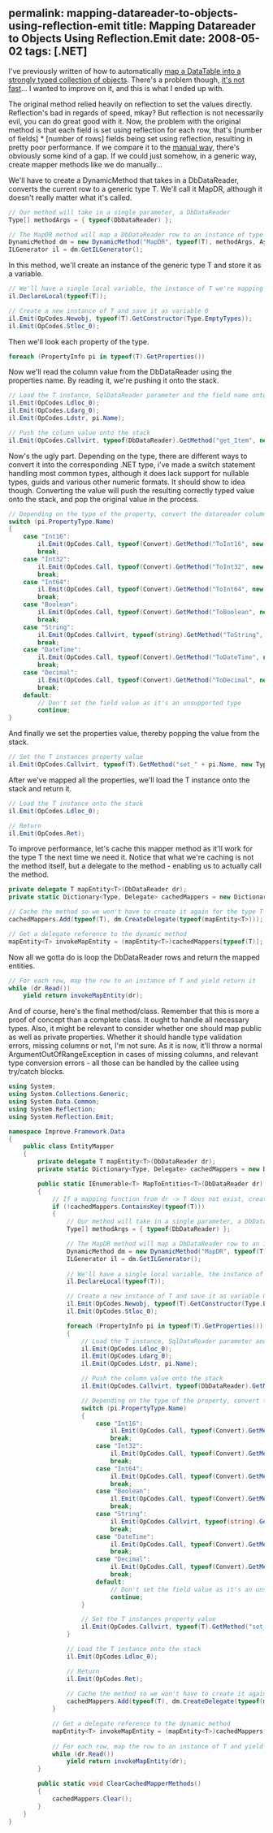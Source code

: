 permalink: mapping-datareader-to-objects-using-reflection-emit
title: Mapping Datareader to Objects Using Reflection.Emit
date: 2008-05-02
tags: [.NET]
---
I've previously written of how to automatically [map a DataTable into a strongly typed collection of objects](http://improve.dk/blog/2007/11/19/automatically-mapping-datatable-to-objects). There's a problem though, [it's not fast](http://improve.dk/blog/2008/04/30/performance-comparison-reading-data-from-the-database-strongly-typed)... I wanted to improve on it, and this is what I ended up with.

The original method relied heavily on reflection to set the values directly. Reflection's bad in regards of speed, mkay? But reflection is not necessarily evil, you can do great good with it. Now, the problem with the original method is that each field is set using reflection for each row, that's [number of fields] * [number of rows] fields being set using reflection, resulting in pretty poor performance. If we compare it to the [manual way](http://improve.dk/blog/2008/04/30/performance-comparison-reading-data-from-the-database-strongly-typed), there's obviously some kind of a gap. If we could just somehow, in a generic way, create mapper methods like we do manually...

We'll have to create a DynamicMethod that takes in a DbDataReader, converts the current row to a generic type T. We'll call it MapDR, although it doesn't really matter what it's called.

```csharp
// Our method will take in a single parameter, a DbDataReader
Type[] methodArgs = { typeof(DbDataReader) };

// The MapDR method will map a DbDataReader row to an instance of type T
DynamicMethod dm = new DynamicMethod("MapDR", typeof(T), methodArgs, Assembly.GetExecutingAssembly().GetType().Module);
ILGenerator il = dm.GetILGenerator();
```

In this method, we'll create an instance of the generic type T and store it as a variable.

```csharp
// We'll have a single local variable, the instance of T we're mapping
il.DeclareLocal(typeof(T));

// Create a new instance of T and save it as variable 0
il.Emit(OpCodes.Newobj, typeof(T).GetConstructor(Type.EmptyTypes));
il.Emit(OpCodes.Stloc_0);
```

Then we'll look each property of the type.

```csharp
foreach (PropertyInfo pi in typeof(T).GetProperties())
```

Now we'll read the column value from the DbDataReader using the properties name. By reading it, we're pushing it onto the stack.

```csharp
// Load the T instance, SqlDataReader parameter and the field name onto the stack
il.Emit(OpCodes.Ldloc_0);
il.Emit(OpCodes.Ldarg_0);
il.Emit(OpCodes.Ldstr, pi.Name);

// Push the column value onto the stack
il.Emit(OpCodes.Callvirt, typeof(DbDataReader).GetMethod("get_Item", new Type[] { typeof(string) }));
```

Now's the ugly part. Depending on the type, there are different ways to convert it into the corresponding .NET type, i've made a switch statement handling most common types, although it does lack support for nullable types, guids and various other numeric formats. It should show to idea though. Converting the value will push the resulting correctly typed value onto the stack, and pop the original value in the process.

```csharp
// Depending on the type of the property, convert the datareader column value to the type
switch (pi.PropertyType.Name)
{
	case "Int16":
		il.Emit(OpCodes.Call, typeof(Convert).GetMethod("ToInt16", new Type[] { typeof(object) }));
		break;
	case "Int32":
		il.Emit(OpCodes.Call, typeof(Convert).GetMethod("ToInt32", new Type[] { typeof(object) }));
		break;
	case "Int64":
		il.Emit(OpCodes.Call, typeof(Convert).GetMethod("ToInt64", new Type[] { typeof(object) }));
		break;
	case "Boolean":
		il.Emit(OpCodes.Call, typeof(Convert).GetMethod("ToBoolean", new Type[] { typeof(object) }));
		break;
	case "String":
		il.Emit(OpCodes.Callvirt, typeof(string).GetMethod("ToString", new Type[] { }));
		break;
	case "DateTime":
		il.Emit(OpCodes.Call, typeof(Convert).GetMethod("ToDateTime", new Type[] { typeof(object) }));
		break;
	case "Decimal":
		il.Emit(OpCodes.Call, typeof(Convert).GetMethod("ToDecimal", new Type[] { typeof(object) }));
		break;
	default:
		// Don't set the field value as it's an unsupported type
		continue;
}
```

And finally we set the properties value, thereby popping the value from the stack.

```csharp
// Set the T instances property value
il.Emit(OpCodes.Callvirt, typeof(T).GetMethod("set_" + pi.Name, new Type[] { pi.PropertyType }));
```

After we've mapped all the properties, we'll load the T instance onto the stack and return it.

```csharp
// Load the T instance onto the stack
il.Emit(OpCodes.Ldloc_0);

// Return
il.Emit(OpCodes.Ret);
```

To improve performance, let's cache this mapper method as it'll work for the type T the next time we need it. Notice that what we're caching is not the method itself, but a delegate to the method - enabling us to actually call the method.

```csharp
private delegate T mapEntity<T>(DbDataReader dr);
private static Dictionary<Type, Delegate> cachedMappers = new Dictionary<Type, Delegate>();

// Cache the method so we won't have to create it again for the type T
cachedMappers.Add(typeof(T), dm.CreateDelegate(typeof(mapEntity<T>)));

// Get a delegate reference to the dynamic method
mapEntity<T> invokeMapEntity = (mapEntity<T>)cachedMappers[typeof(T)];
```

Now all we gotta do is loop the DbDataReader rows and return the mapped entities.

```csharp
// For each row, map the row to an instance of T and yield return it
while (dr.Read())
	yield return invokeMapEntity(dr);
```

And of course, here's the final method/class. Remember that this is more a proof of concept than a complete class. It ought to handle all necessary types. Also, it might be relevant to consider whether one should map public as well as private properties. Whether it should handle type validation errors, missing columns or not, I'm not sure. As it is now, it'll throw a normal ArgumentOutOfRangeException in cases of missing columns, and relevant type conversion errors - all those can be handled by the callee using try/catch blocks.

```csharp
using System;
using System.Collections.Generic;
using System.Data.Common;
using System.Reflection;
using System.Reflection.Emit;

namespace Improve.Framework.Data
{
	public class EntityMapper
	{
		private delegate T mapEntity<T>(DbDataReader dr);
		private static Dictionary<Type, Delegate> cachedMappers = new Dictionary<Type, Delegate>();

		public static IEnumerable<T> MapToEntities<T>(DbDataReader dr)
		{
			// If a mapping function from dr -> T does not exist, create and cache one
			if (!cachedMappers.ContainsKey(typeof(T)))
			{
				// Our method will take in a single parameter, a DbDataReader
				Type[] methodArgs = { typeof(DbDataReader) };

				// The MapDR method will map a DbDataReader row to an instance of type T
				DynamicMethod dm = new DynamicMethod("MapDR", typeof(T), methodArgs, Assembly.GetExecutingAssembly().GetType().Module);
				ILGenerator il = dm.GetILGenerator();
				
				// We'll have a single local variable, the instance of T we're mapping
				il.DeclareLocal(typeof(T));

				// Create a new instance of T and save it as variable 0
				il.Emit(OpCodes.Newobj, typeof(T).GetConstructor(Type.EmptyTypes));
				il.Emit(OpCodes.Stloc_0);

				foreach (PropertyInfo pi in typeof(T).GetProperties())
				{
					// Load the T instance, SqlDataReader parameter and the field name onto the stack
					il.Emit(OpCodes.Ldloc_0);
					il.Emit(OpCodes.Ldarg_0);
					il.Emit(OpCodes.Ldstr, pi.Name);

					// Push the column value onto the stack
					il.Emit(OpCodes.Callvirt, typeof(DbDataReader).GetMethod("get_Item", new Type[] { typeof(string) }));

					// Depending on the type of the property, convert the datareader column value to the type
					switch (pi.PropertyType.Name)
					{
						case "Int16":
							il.Emit(OpCodes.Call, typeof(Convert).GetMethod("ToInt16", new Type[] { typeof(object) }));
							break;
						case "Int32":
							il.Emit(OpCodes.Call, typeof(Convert).GetMethod("ToInt32", new Type[] { typeof(object) }));
							break;
						case "Int64":
							il.Emit(OpCodes.Call, typeof(Convert).GetMethod("ToInt64", new Type[] { typeof(object) }));
							break;
						case "Boolean":
							il.Emit(OpCodes.Call, typeof(Convert).GetMethod("ToBoolean", new Type[] { typeof(object) }));
							break;
						case "String":
							il.Emit(OpCodes.Callvirt, typeof(string).GetMethod("ToString", new Type[] { }));
							break;
						case "DateTime":
							il.Emit(OpCodes.Call, typeof(Convert).GetMethod("ToDateTime", new Type[] { typeof(object) }));
							break;
						case "Decimal":
							il.Emit(OpCodes.Call, typeof(Convert).GetMethod("ToDecimal", new Type[] { typeof(object) }));
							break;
						default:
							// Don't set the field value as it's an unsupported type
							continue;
					}

					// Set the T instances property value
					il.Emit(OpCodes.Callvirt, typeof(T).GetMethod("set_" + pi.Name, new Type[] { pi.PropertyType }));
				}

				// Load the T instance onto the stack
				il.Emit(OpCodes.Ldloc_0);

				// Return
				il.Emit(OpCodes.Ret);
				
				// Cache the method so we won't have to create it again for the type T
				cachedMappers.Add(typeof(T), dm.CreateDelegate(typeof(mapEntity<T>)));
			}

			// Get a delegate reference to the dynamic method
			mapEntity<T> invokeMapEntity = (mapEntity<T>)cachedMappers[typeof(T)];
			
			// For each row, map the row to an instance of T and yield return it
			while (dr.Read())
				yield return invokeMapEntity(dr);
		}

		public static void ClearCachedMapperMethods()
		{
			cachedMappers.Clear();
		}
	}
}
```
